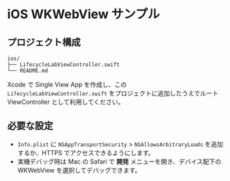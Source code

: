 # iOS WKWebView サンプル

## プロジェクト構成

```
ios/
├── LifecycleLabViewController.swift
└── README.md
```

Xcode で Single View App を作成し、この `LifecycleLabViewController.swift` をプロジェクトに追加したうえでルート ViewController として利用してください。

## 必要な設定

- `Info.plist` に `NSAppTransportSecurity` > `NSAllowsArbitraryLoads` を追加するか、HTTPS でアクセスできるようにします。
- 実機デバッグ時は Mac の Safari で **開発** メニューを開き、デバイス配下の WKWebView を選択してデバッグできます。
